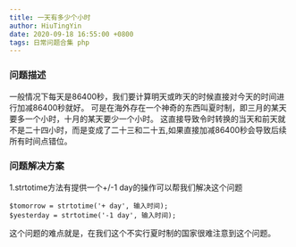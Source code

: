 ```yaml
---
title: 一天有多少个小时
author: HiuTingYin
date: 2020-09-18 16:55:00 +0800
tags: 日常问题合集 php
---
```



### 问题描述
一般情况下每天是86400秒，我们要计算明天或昨天的时候直接对今天的时间进行加减86400秒就好。
可是在海外存在一个神奇的东西叫夏时制，即三月的某天要多一个小时，十月的某天要少一个小时。
这直接导致令时转换的当天和前天就不是二十四小时，而是变成了二十三和二十五,如果直接加减86400秒会导致后续所有时间点错位。

### 问题解决方案
1.strtotime方法有提供一个+/-1 day的操作可以帮我们解决这个问题
```
$tomorrow = strtotime('+ day', 输入时间);
$yesterday = strtotime('-1 day', 输入时间);
```

这个问题的难点就是，在我们这个不实行夏时制的国家很难注意到这个问题。
